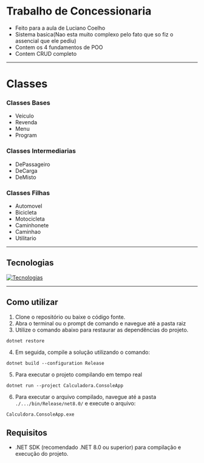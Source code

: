 # Trabalho de Concessionaria

- Feito para a aula de Luciano Coelho
- Sistema basica(Nao esta muito complexo pelo fato que so fiz o assencial que ele pediu)
- Contem os 4 fundamentos de POO
- Contem CRUD completo

---
# Classes
### Classes Bases
- Veiculo
- Revenda
- Menu
- Program
### Classes Intermediarias
- DePassageiro
- DeCarga
- DeMisto
### Classes Filhas
- Automovel
- Bicicleta
- Motocicleta
- Caminhonete
- Caminhao
- Utilitario

---
## Tecnologias

[![Tecnologias](https://skillicons.dev/icons?i=git,github,cs,dotnet,visualstudio)](https://skillicons.dev)

---
## Como utilizar

1. Clone o repositório ou baixe o código fonte.
2. Abra o terminal ou o prompt de comando e navegue até a pasta raiz
3. Utilize o comando abaixo para restaurar as dependências do projeto.

```
dotnet restore
```

4. Em seguida, compile a solução utilizando o comando:
   
```
dotnet build --configuration Release
```

5. Para executar o projeto compilando em tempo real
   
```
dotnet run --project Calculadora.ConsoleApp
```

6. Para executar o arquivo compilado, navegue até a pasta `./.../bin/Release/net8.0/` e execute o arquivo:
   
```
Calculdora.ConsoleApp.exe
```

## Requisitos

- .NET SDK (recomendado .NET 8.0 ou superior) para compilação e execução do projeto.
